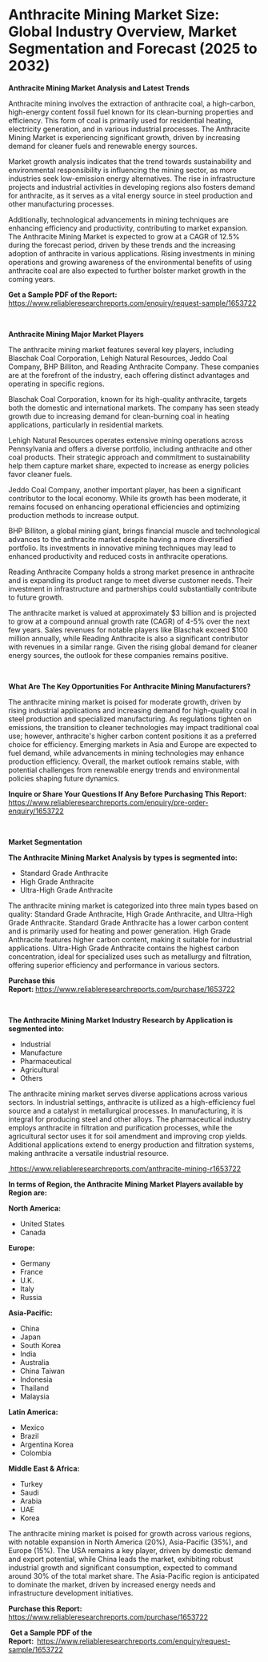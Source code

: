 <p><h1>Anthracite Mining Market Size: Global Industry Overview, Market Segmentation and Forecast (2025 to 2032)</h1></p><p><strong>Anthracite Mining Market Analysis and Latest Trends</strong></p>
<p><p>Anthracite mining involves the extraction of anthracite coal, a high-carbon, high-energy content fossil fuel known for its clean-burning properties and efficiency. This form of coal is primarily used for residential heating, electricity generation, and in various industrial processes. The Anthracite Mining Market is experiencing significant growth, driven by increasing demand for cleaner fuels and renewable energy sources.</p><p>Market growth analysis indicates that the trend towards sustainability and environmental responsibility is influencing the mining sector, as more industries seek low-emission energy alternatives. The rise in infrastructure projects and industrial activities in developing regions also fosters demand for anthracite, as it serves as a vital energy source in steel production and other manufacturing processes.</p><p>Additionally, technological advancements in mining techniques are enhancing efficiency and productivity, contributing to market expansion. The Anthracite Mining Market is expected to grow at a CAGR of 12.5% during the forecast period, driven by these trends and the increasing adoption of anthracite in various applications. Rising investments in mining operations and growing awareness of the environmental benefits of using anthracite coal are also expected to further bolster market growth in the coming years.</p></p>
<p><strong>Get a Sample PDF of the Report:&nbsp;</strong> <a href="https://www.reliableresearchreports.com/enquiry/request-sample/1653722?utm_campaign=2883&utm_medium=2&utm_source=Github&utm_content=ia&utm_term=18042025&utm_id=anthracite-mining">https://www.reliableresearchreports.com/enquiry/request-sample/1653722</a></p>
<p>&nbsp;</p>
<p><strong>Anthracite Mining Major Market Players</strong></p>
<p><p>The anthracite mining market features several key players, including Blaschak Coal Corporation, Lehigh Natural Resources, Jeddo Coal Company, BHP Billiton, and Reading Anthracite Company. These companies are at the forefront of the industry, each offering distinct advantages and operating in specific regions.</p><p>Blaschak Coal Corporation, known for its high-quality anthracite, targets both the domestic and international markets. The company has seen steady growth due to increasing demand for clean-burning coal in heating applications, particularly in residential markets.</p><p>Lehigh Natural Resources operates extensive mining operations across Pennsylvania and offers a diverse portfolio, including anthracite and other coal products. Their strategic approach and commitment to sustainability help them capture market share, expected to increase as energy policies favor cleaner fuels.</p><p>Jeddo Coal Company, another important player, has been a significant contributor to the local economy. While its growth has been moderate, it remains focused on enhancing operational efficiencies and optimizing production methods to increase output.</p><p>BHP Billiton, a global mining giant, brings financial muscle and technological advances to the anthracite market despite having a more diversified portfolio. Its investments in innovative mining techniques may lead to enhanced productivity and reduced costs in anthracite operations.</p><p>Reading Anthracite Company holds a strong market presence in anthracite and is expanding its product range to meet diverse customer needs. Their investment in infrastructure and partnerships could substantially contribute to future growth.</p><p>The anthracite market is valued at approximately $3 billion and is projected to grow at a compound annual growth rate (CAGR) of 4-5% over the next few years. Sales revenues for notable players like Blaschak exceed $100 million annually, while Reading Anthracite is also a significant contributor with revenues in a similar range. Given the rising global demand for cleaner energy sources, the outlook for these companies remains positive.</p></p>
<p>&nbsp;</p>
<p><strong>What Are The Key Opportunities For Anthracite Mining Manufacturers?</strong></p>
<p><p>The anthracite mining market is poised for moderate growth, driven by rising industrial applications and increasing demand for high-quality coal in steel production and specialized manufacturing. As regulations tighten on emissions, the transition to cleaner technologies may impact traditional coal use; however, anthracite's higher carbon content positions it as a preferred choice for efficiency. Emerging markets in Asia and Europe are expected to fuel demand, while advancements in mining technologies may enhance production efficiency. Overall, the market outlook remains stable, with potential challenges from renewable energy trends and environmental policies shaping future dynamics.</p></p>
<p><strong>Inquire or Share Your Questions If Any Before Purchasing This Report:</strong> <a href="https://www.reliableresearchreports.com/enquiry/pre-order-enquiry/1653722?utm_campaign=2883&utm_medium=2&utm_source=Github&utm_content=ia&utm_term=18042025&utm_id=anthracite-mining">https://www.reliableresearchreports.com/enquiry/pre-order-enquiry/1653722</a></p>
<p>&nbsp;</p>
<p><strong>Market Segmentation</strong></p>
<p><strong>The Anthracite Mining Market Analysis by types is segmented into:</strong></p>
<p><ul><li>Standard Grade Anthracite</li><li>High Grade Anthracite</li><li>Ultra-High Grade Anthracite</li></ul></p>
<p><p>The anthracite mining market is categorized into three main types based on quality: Standard Grade Anthracite, High Grade Anthracite, and Ultra-High Grade Anthracite. Standard Grade Anthracite has a lower carbon content and is primarily used for heating and power generation. High Grade Anthracite features higher carbon content, making it suitable for industrial applications. Ultra-High Grade Anthracite contains the highest carbon concentration, ideal for specialized uses such as metallurgy and filtration, offering superior efficiency and performance in various sectors.</p></p>
<p><strong>Purchase this Report:&nbsp;</strong><a href="https://www.reliableresearchreports.com/purchase/1653722?utm_campaign=2883&utm_medium=2&utm_source=Github&utm_content=ia&utm_term=18042025&utm_id=anthracite-mining">https://www.reliableresearchreports.com/purchase/1653722</a></p>
<p>&nbsp;</p>
<p><strong>The Anthracite Mining Market Industry Research by Application is segmented into:</strong></p>
<p><ul><li>Industrial</li><li>Manufacture</li><li>Pharmaceutical</li><li>Agricultural</li><li>Others</li></ul></p>
<p><p>The anthracite mining market serves diverse applications across various sectors. In industrial settings, anthracite is utilized as a high-efficiency fuel source and a catalyst in metallurgical processes. In manufacturing, it is integral for producing steel and other alloys. The pharmaceutical industry employs anthracite in filtration and purification processes, while the agricultural sector uses it for soil amendment and improving crop yields. Additional applications extend to energy production and filtration systems, making anthracite a versatile industrial resource.</p></p>
<p><a href="https://www.reliableresearchreports.com/anthracite-mining-r1653722?utm_campaign=2883&utm_medium=2&utm_source=Github&utm_content=ia&utm_term=18042025&utm_id=anthracite-mining">&nbsp;https://www.reliableresearchreports.com/anthracite-mining-r1653722</a></p>
<p><strong>In terms of Region, the Anthracite Mining Market Players available by Region are:</strong></p>
<p>
    <p> <strong> North America: </strong>
        <ul>
            <li>United States</li>
            <li>Canada</li>
        </ul>
        </p> 
    <p> <strong> Europe: </strong>
        <ul>
            <li>Germany</li>
            <li>France</li>
            <li>U.K.</li>
            <li>Italy</li>
            <li>Russia</li>
        </ul>
        </p> 
    <p> <strong> Asia-Pacific: </strong>
        <ul>
            <li>China</li>
            <li>Japan</li>
            <li>South Korea</li>
            <li>India</li>
            <li>Australia</li>
            <li>China Taiwan</li>
            <li>Indonesia</li>
            <li>Thailand</li>
            <li>Malaysia</li>
        </ul>
        </p> 
    <p> <strong> Latin America: </strong>
        <ul>
            <li>Mexico</li>
            <li>Brazil</li>
            <li>Argentina Korea</li>
            <li>Colombia</li>
        </ul>
        </p> 
    <p> <strong> Middle East & Africa: </strong>
        <ul>
            <li>Turkey</li>
            <li>Saudi</li>
            <li>Arabia</li>
            <li>UAE</li>
            <li>Korea</li>
        </ul>
    </p>
    </p>
<p><p>The anthracite mining market is poised for growth across various regions, with notable expansion in North America (20%), Asia-Pacific (35%), and Europe (15%). The USA remains a key player, driven by domestic demand and export potential, while China leads the market, exhibiting robust industrial growth and significant consumption, expected to command around 30% of the total market share. The Asia-Pacific region is anticipated to dominate the market, driven by increased energy needs and infrastructure development initiatives.</p></p>
<p><strong>Purchase this Report: </strong><a href="https://www.reliableresearchreports.com/purchase/1653722?utm_campaign=2883&utm_medium=2&utm_source=Github&utm_content=ia&utm_term=18042025&utm_id=anthracite-mining">https://www.reliableresearchreports.com/purchase/1653722</a></p>
<p>&nbsp;<strong>Get a Sample PDF of the Report:&nbsp;&nbsp;</strong><a href="https://www.reliableresearchreports.com/enquiry/request-sample/1653722?utm_campaign=2883&utm_medium=2&utm_source=Github&utm_content=ia&utm_term=18042025&utm_id=anthracite-mining">https://www.reliableresearchreports.com/enquiry/request-sample/1653722</a></p>
<p><strong></strong></p>
<p><p></p><p></p><p></p></p>